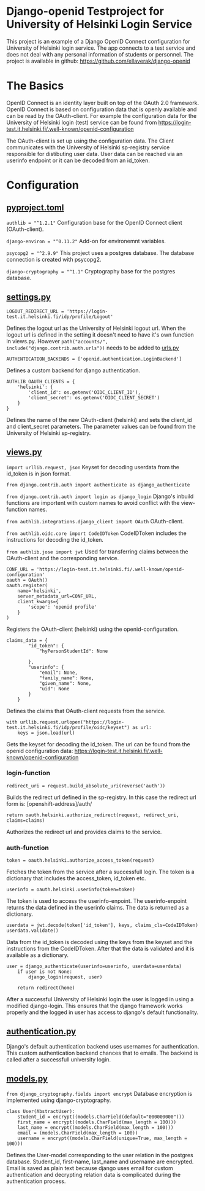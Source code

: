 # Django-openid Testproject for University of Helsinki Login Service
This project is an example of a Django OpenID Connect configuration for University of Helsinki login service. The app connects to a test service and does not deal with any personal information of students or personnel.
The project is available in github: https://github.com/ellaverak/django-openid

# The Basics

OpenID Connect is an identity layer built on top of the OAuth 2.0 framework. OpenID Connect is based on configuration data that is openly available and can be read by the OAuth-client. For example the configuration data for the University of Helsinki login (test) service can be found from https://login-test.it.helsinki.fi/.well-known/openid-configuration

The OAuth-client is set up using the configuration data. The Client communicates with the University of Helsinki sp-registry service responsible for distibuting user data. User data can be reached via an userinfo endpoint or it can be decoded from an id_token.

# Configuration

## [pyproject.toml](https://github.com/ellaverak/django-openid/blob/main/pyproject.toml)

```authlib = "^1.2.1"```
Configuration base for the OpenID Connect client (OAuth-client).

```django-environ = "^0.11.2"```
Add-on for environemnt variables.

```psycopg2 = "^2.9.9"```
This project uses a postgres database. The database connection is created with psycopg2.

```django-cryptography = "^1.1"```
Cryptography base for the postgres database.

## [settings.py](https://github.com/ellaverak/django-openid/blob/main/project/project/settings.py)

```
LOGOUT_REDIRECT_URL = 'https://login-test.it.helsinki.fi/idp/profile/Logout'
```

Defines the logout url as the University of Helsinki logout url. When the logout url is defined in the setting it doesn't need to have it's own function in views.py. However ```path("accounts/", include("django.contrib.auth.urls"))``` needs to be added to [urls.py](https://github.com/ellaverak/django-openid/blob/main/project/openid/urls.py)

```
AUTHENTICATION_BACKENDS = ['openid.authentication.LoginBackend']
```

Defines a custom backend for django authentication.

```
AUTHLIB_OAUTH_CLIENTS = {
    'helsinki': {
        'client_id': os.getenv('OIDC_CLIENT_ID'),
        'client_secret': os.getenv('OIDC_CLIENT_SECRET')
    }
}
```

Defines the name of the new OAuth-client (helsinki) and sets the client_id and client_secret parameters. The parameter values can be found from the University of Helsinki sp-registry.

## [views.py](https://github.com/ellaverak/django-openid/blob/main/project/openid/views.py)

```import urllib.request, json```
Keyset for decoding userdata from the id_token is in json format.

```from django.contrib.auth import authenticate as django_authenticate```

```from django.contrib.auth import login as django_login```
Django's inbuild functions are importent with custom names to avoid conflict with the view-function names.

```from authlib.integrations.django_client import OAuth```
OAuth-client.

```from authlib.oidc.core import CodeIDToken```
CodeIDToken includes the instructions for decoding the id_token.

```from authlib.jose import jwt```
Used for transferring claims between the OAuth-client and the corresponding service.

```
CONF_URL = 'https://login-test.it.helsinki.fi/.well-known/openid-configuration'
oauth = OAuth()
oauth.register(
    name='helsinki',
    server_metadata_url=CONF_URL,
    client_kwargs={
        'scope': 'openid profile'
    }
)
```

Registers the OAuth-client (helsinki) using the openid-configuration.

```
claims_data = {
        "id_token": {
            "hyPersonStudentId": None

        },
        "userinfo": {
            "email": None,
            "family_name": None,
            "given_name": None,
            "uid": None
        }
    }
```

Defines the claims that OAuth-client requests from the service.

```
with urllib.request.urlopen("https://login-test.it.helsinki.fi/idp/profile/oidc/keyset") as url:
    keys = json.load(url)
```

Gets the keyset for decoding the id_token. The url can be found from the openid configuration data: https://login-test.it.helsinki.fi/.well-known/openid-configuration

### login-function

```
redirect_uri = request.build_absolute_uri(reverse('auth'))
```

Builds the redirect url defined in the sp-registry. In this case the redirect url form is: [openshift-address]/auth/

```
return oauth.helsinki.authorize_redirect(request, redirect_uri, claims=claims)
```

Authorizes the redirect url and provides claims to the service.

### auth-function

```
token = oauth.helsinki.authorize_access_token(request)
```

Fetches the token from the service after a successfull login. The token is a dictionary that includes the access_token, id_token etc.

```
userinfo = oauth.helsinki.userinfo(token=token)
```

The token is used to access the userinfo-enpoint. The userinfo-enpoint returns the data defined in the userinfo claims. The data is returned as a dictionary.

```
userdata = jwt.decode(token['id_token'], keys, claims_cls=CodeIDToken)
userdata.validate()
```

Data from the id_token is decoded using the keys from the keyset and the instructions from the CodeIDToken. After that the data is validated and it is available as a dictionary.

```
user = django_authenticate(userinfo=userinfo, userdata=userdata)
    if user is not None:
        django_login(request, user)

    return redirect(home)
```

After a successful University of Helsinki login the user is logged in using a modified django-login. This ensures that the django framework works properly and the logged in user has access to django's default functionality.


## [authentication.py](https://github.com/ellaverak/django-openid/blob/main/project/openid/authentication.py)

Django's default authentication backend uses usernames for authentication. This custom authentication backend chances that to emails. The backend is called after a successfull university login.


## [models.py](https://github.com/ellaverak/django-openid/blob/main/project/openid/models.py)

```from django_cryptography.fields import encrypt```
Database encryption is implemented using django-cryptography.

```
class User(AbstractUser):
    student_id = encrypt((models.CharField(default="000000000")))
    first_name = encrypt((models.CharField(max_length = 100)))
    last_name = encrypt((models.CharField(max_length = 100)))
    email = (models.CharField(max_length = 100))
    username = encrypt((models.CharField(unique=True, max_length = 100)))
```

Defines the User-model corresponding to the user relation in the postgres database. Student_id, first-name, last_name and username are encrypted. Email is saved as plain text because django uses email for custom authentication and decrypting relation data is complicated during the authentication process.

